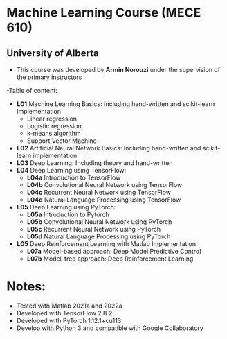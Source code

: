 # Machine Learning Course (MECE 610)
## University of Alberta

- This course was developed by **Armin Norouzi** under the supervision of the primary instructors

-Table of content: 
- **L01** Machine Learning Basics: Including hand-written and scikit-learn implementation
    - Linear regression 
    - Logistic regression 
    - k-means algorithm
    - Support Vector Machine
- **L02** Artificial Neural Network Basics: Including hand-written and scikit-learn implementation
- **L03** Deep Learning: Including theory and hand-written
- **L04** Deep Learning using TensorFlow:
    - **L04a** Introduction to TensorFlow
    - **L04b** Convolutional Neural Network using TensorFlow
    - **L04c** Recurrent Neural Network using TensorFlow
    - **L04d** Natural Language Processing using TensorFlow
- **L05** Deep Learning using PyTorch:
    - **L05a** Introduction to Pytorch
    - **L05b** Convolutional Neural Network using PyTorch
    - **L05c** Recurrent Neural Network using PyTorch
    - **L05d** Natural Language Processing using PyTorch
- **L05** Deep Reinforcement Learning with Matlab Implementation
    - **L07a** Model-based approach: Deep Model Predictive Control 
    - **L07b** Model-free approach: Deep Reinforcement Learning

# Notes:
- Tested with Matlab 2021a and 2022a
- Developed with TensorFlow 2.8.2
- Developed with PyTorch 1.12.1+cu113
- Develop with Python 3 and compatible with Google Collaboratory
